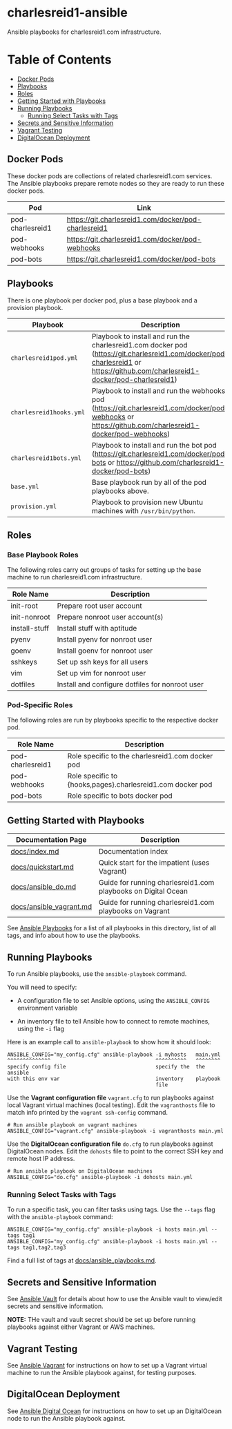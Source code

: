 # charlesreid1-ansible

Ansible playbooks for charlesreid1.com infrastructure.

Table of Contents
=================

* [Docker Pods](#docker-pods)
* [Playbooks](#playbooks)
* [Roles](#roles)
* [Getting Started with Playbooks](#getting-started-with-playbooks)
* [Running Playbooks](#running-playbooks)
  * [Running Select Tasks with Tags](#running-select-tasks-with-tags)
* [Secrets and Sensitive Information](#secrets-and-sensitive-information)
* [Vagrant Testing](#vagrant-testing)
* [DigitalOcean Deployment](#digitalocean-deployment)


## Docker Pods

These docker pods are collections of related charlesreid1.com
services. The Ansible playbooks prepare remote nodes so they
are ready to run these docker pods.

| Pod              | Link                                                   |
|------------------|--------------------------------------------------------|
| pod-charlesreid1 | <https://git.charlesreid1.com/docker/pod-charlesreid1> |
| pod-webhooks     | <https://git.charlesreid1.com/docker/pod-webhooks>     |
| pod-bots         | <https://git.charlesreid1.com/docker/pod-bots>         |

## Playbooks

There is one playbook per docker pod, plus a base playbook
and a provision playbook.

| Playbook                  | Description                                                                                                                                                                       |
|---------------------------|-----------------------------------------------------------------------------------------------------------------------------------------------------------------------------------|
| `charlesreid1pod.yml`     | Playbook to install and run the charlesreid1.com docker pod (<https://git.charlesreid1.com/docker/pod-charlesreid1> or <https://github.com/charlesreid1-docker/pod-charlesreid1>) |
| `charlesreid1hooks.yml`   | Playbook to install and run the webhooks pod (<https://git.charlesreid1.com/docker/pod-webhooks> or <https://github.com/charlesreid1-docker/pod-webhooks>)                        |
| `charlesreid1bots.yml`    | Playbook to install and run the bot pod (<https://git.charlesreid1.com/docker/pod-bots> or <https://github.com/charlesreid1-docker/pod-bots>)                                     |
| `base.yml`                | Base playbook run by all of the pod playbooks above.                                                                                                                              |
| `provision.yml`           | Playbook to provision new Ubuntu machines with `/usr/bin/python`.                                                                                                                 |


## Roles


### Base Playbook Roles

The following roles carry out groups of tasks for setting up the base machine
to run charlesreid1.com infrastructure.

| Role Name             | Description                                               |
|-----------------------|-----------------------------------------------------------|
| init-root             | Prepare root user account                                 |
| init-nonroot          | Prepare nonroot user account(s)                           |
| install-stuff         | Install stuff with aptitude                               |
| pyenv                 | Install pyenv for nonroot user                            |
| goenv                 | Install goenv for nonroot user                            |
| sshkeys               | Set up ssh keys for all users                             |
| vim                   | Set up vim for nonroot user                               |
| dotfiles              | Install and configure dotfiles for nonroot user           |


### Pod-Specific Roles

The following roles are run by playbooks specific to the
respective docker pod.

| Role Name             | Description                                                  |
|-----------------------|--------------------------------------------------------------|
| pod-charlesreid1      | Role specific to the charlesreid1.com docker pod             |
| pod-webhooks          | Role specific to \{hooks,pages\}.charlesreid1.com docker pod |
| pod-bots              | Role specific to bots docker pod                             |


## Getting Started with Playbooks

| Documentation Page                            | Description                                                     |
|-----------------------------------------------|-----------------------------------------------------------------|
| [docs/index.md](index.md)                     | Documentation index                                             |
| [docs/quickstart.md](quickstart.md)           | Quick start for the impatient (uses Vagrant)                    |
| [docs/ansible_do.md](ansible_do.md)           | Guide for running charlesreid1.com playbooks on Digital Ocean   |
| [docs/ansible_vagrant.md](ansible_vagrant.md) | Guide for running charlesreid1.com playbooks on Vagrant         |

See [Ansible Playbooks](ansible_playbooks.md) for a list of all
playbooks in this directory, list of all tags,
and info about how to use the playbooks.


## Running Playbooks

To run Ansible playbooks, use the `ansible-playbook` command.

You will need to specify:

* A configuration file to set Ansible options, using the
  `ANSIBLE_CONFIG` environment variable

* An inventory file to tell Ansible how to connect to
  remote machines, using the `-i` flag 

Here is an example call to `ansible-playbook`
to show how it should look:

```plain
ANSIBLE_CONFIG="my_config.cfg" ansible-playbook -i myhosts   main.yml
^^^^^^^^^^^^^^                                  ^^^^^^^^^^   ^^^^^^^^
specify config file                             specify the  the ansible
with this env var                               inventory    playbook
                                                file
```

Use the **Vagrant configuration file** `vagrant.cfg` to run 
playbooks against local Vagrant virtual machines (local testing).
Edit the `vagranthosts` file to match info printed by the
`vagrant ssh-config` command.

```plain
# Run ansible playbook on vagrant machines
ANSIBLE_CONFIG="vagrant.cfg" ansible-playbook -i vagranthosts main.yml
```

Use the **DigitalOcean configuration file** `do.cfg` to run
playbooks against DigitalOcean nodes. Edit the `dohosts` file to point
to the correct SSH key and remote host IP address.

```plain
# Run ansible playbook on DigitalOcean machines
ANSIBLE_CONFIG="do.cfg" ansible-playbook -i dohosts main.yml
```

### Running Select Tasks with Tags

To run a specific task, you can filter tasks using tags.
Use the `--tags` flag with the `ansible-playbook` command:

```plain
ANSIBLE_CONFIG="my_config.cfg" ansible-playbook -i hosts main.yml --tags tag1
ANSIBLE_CONFIG="my_config.cfg" ansible-playbook -i hosts main.yml --tags tag1,tag2,tag3
```

Find a full list of tags at [docs/ansible_playbooks.md](ansible_playbooks.md).


## Secrets and Sensitive Information

See [Ansible Vault](ansible_vault.md) for details about how to use
the Ansible vault to view/edit secrets and sensitive information.

**NOTE:** THe vault and vault secret should be set up before 
running playbooks against either Vagrant or AWS machines.


## Vagrant Testing

See [Ansible Vagrant](ansible_vagrant.md) for instructions on how to set up
a Vagrant virtual machine to run the Ansible playbook
against, for testing purposes.


## DigitalOcean Deployment

See [Ansible Digital Ocean](ansible_do.md) for instructions on how to set up an DigitalOcean
node to run the Ansible playbook against.

